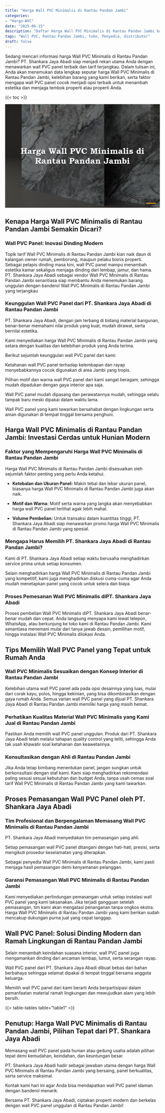 ```yaml
---
title: "Harga Wall PVC Minimalis di Rantau Pandan Jambi"
categories: 
- "Harga-WVC"
date: "2025-06-15"
description: "Daftar Harga Wall PVC Minimalis di Rantau Pandan Jambi bagi rumah, kantor, dan toko. Panel terbaik, variasi motif, warna modern, dengan servis penempatan dikerjakan oleh teknisi ahli dan kepastian resmi!|Servis distribusi Wall PVC Minimalis di Rantau Pandan Jambi bagi keperluan tempat tinggal, perkantoran, atau ritel, beserta panel unggulan dan pemasangan oleh tim ahli dan jaminan resmi.|Solusi Wall PVC Minimalis di Rantau Pandan Jambi yang terbukti untuk tempat tinggal, office, serta ritel, dengan produk unggulan dan instalasi ditangani oleh tenaga ahli berpengalaman dan jaminan resmi.|Penjualan Wall PVC Minimalis di Rantau Pandan Jambi untuk rumah, office, dan ritel, dengan material terbaik dan penempatan ditangani oleh teknisi profesional, lengkap dengan kepastian resmi.}"
tags: "Wall PVC, Rantau Pandan Jambi, toko, Penyedia, distributor"
draft: false
---
```


Sedang mencari informasi harga Wall PVC Minimalis di Rantau Pandan Jambi? PT. Shankara Jaya Abadi siap menjadi rekan utama Anda dengan menawarkan wall PVC panel terbaik dan tarif terjangkau. Dalam tulisan ini, Anda akan menemukan data lengkap seputar harga Wall PVC Minimalis di Rantau Pandan Jambi, kelebihan barang yang kami berikan, serta faktor mengapa wall PVC panel cocok menjadi opsi terbaik untuk menambah estetika dan menjaga tembok properti atau properti Anda.

{{< toc >}}

![Harga Wall PVC Minimalis di Rantau Pandan Jambi](/images/Harga-WVC/Harga-Wall-PVC-Minimalis-di-Rantau-Pandan-Jambi.png)


## Kenapa Harga Wall PVC Minimalis di Rantau Pandan Jambi Semakin Dicari?

### Wall PVC Panel: Inovasi Dinding Modern

Topik tarif Wall PVC Minimalis di Rantau Pandan Jambi kian naik daun di kalangan owner rumah, pemborong, maupun pelaku bisnis properti. Sebagai pelapis dinding masa kini, wall PVC panel mampu menambah estetika kamar sekaligus menjaga dinding dari lembap, jamur, dan hama. PT. Shankara Jaya Abadi sebagai vendor Wall PVC Minimalis di Rantau Pandan Jambi senantiasa siap membantu Anda menemukan barang unggulan dengan banderol Wall PVC Minimalis di Rantau Pandan Jambi yang terjangkau

### Keunggulan Wall PVC Panel dari PT. Shankara Jaya Abadi di Rantau Pandan Jambi

PT. Shankara Jaya Abadi, dengan jam terbang di bidang material bangunan, benar-benar memahami nilai produk yang kuat, mudah dirawat, serta bernilai estetika.

Kami menyediakan harga Wall PVC Minimalis di Rantau Pandan Jambi yang setara dengan kualitas dan kelebihan produk yang Anda terima.

Berikut sejumlah keunggulan wall PVC panel dari kami:

Ketahanan wall PVC panel terhadap kelembapan dan rayap menyebabkannya cocok digunakan di area Jambi yang tropis.

Pilihan motif dan warna wall PVC panel dari kami sangat beragam, sehingga mudah dipadukan dengan gaya interior apa saja.

Wall PVC panel mudah dipasang dan perawatannya mudah, sehingga selalu tampak baru meski dipakai dalam waktu lama.

Wall PVC panel yang kami tawarkan bersahabat dengan lingkungan serta aman digunakan di tempat tinggal bersama penghuni.

## Harga Wall PVC Minimalis di Rantau Pandan Jambi: Investasi Cerdas untuk Hunian Modern

### Faktor yang Mempengaruhi Harga Wall PVC Minimalis di Rantau Pandan Jambi

Harga Wall PVC Minimalis di Rantau Pandan Jambi disesuaikan oleh sejumlah faktor penting yang perlu Anda ketahui.

- **Ketebalan dan Ukuran Panel:** Makin tebal dan lebar ukuran panel, biasanya harga Wall PVC Minimalis di Rantau Pandan Jambi juga akan naik.

- **Motif dan Warna:** Motif serta warna yang langka akan menyebabkan harga wall PVC panel terlihat agak lebih mahal.

- **Volume Pembelian:** Untuk transaksi dalam kuantitas tinggi, PT. Shankara Jaya Abadi siap menawarkan promo harga Wall PVC Minimalis di Rantau Pandan Jambi yang spesial.

### Mengapa Harus Memilih PT. Shankara Jaya Abadi di Rantau Pandan Jambi?

Kami di PT. Shankara Jaya Abadi setiap waktu berusaha menghadirkan service prima untuk setiap konsumen.

Selain menghadirkan harga Wall PVC Minimalis di Rantau Pandan Jambi yang kompetitif, kami juga menghadirkan diskusi cuma-cuma agar Anda mudah menetapkan panel yang cocok untuk selera dan biaya.

### Proses Pemesanan Wall PVC Minimalis diPT. Shankara Jaya Abadi

Proses pembelian Wall PVC Minimalis diPT. Shankara Jaya Abadi benar-benar mudah dan cepat. Anda langsung menyapa kami lewat telepon, WhatsApp, atau berkunjung ke toko kami di Rantau Pandan Jambi. Kami senantiasa menemani mulai dari tanya jawab desain, pemilihan motif, hingga instalasi Wall PVC Minimalis dilokasi Anda.

## Tips Memilih Wall PVC Panel yang Tepat untuk Rumah Anda

### Wall PVC Minimalis Sesuaikan dengan Konsep Interior di Rantau Pandan Jambi

Kelebihan utama wall PVC panel ada pada opsi desainnya yang luas, mulai dari corak kayu, polos, hingga kekinian, yang bisa dikombinasikan dengan gaya rumah Anda. Semua varian wall PVC panel yang dijual PT. Shankara Jaya Abadi di Rantau Pandan Jambi memiliki harga yang masih hemat.

### Perhatikan Kualitas Material Wall PVC Minimalis yang Kami Jual di Rantau Pandan Jambi

Pastikan Anda memilih wall PVC panel unggulan. Produk dari PT. Shankara Jaya Abadi telah melalui tahapan quality control yang teliti, sehingga Anda tak usah khawatir soal ketahanan dan keawetannya.

### Konsultasikan dengan Ahli di Rantau Pandan Jambi

Jika Anda tetap bimbang menentukan panel, jangan sungkan untuk berkonsultasi dengan staf kami. Kami siap menghadirkan rekomendasi paling sesuai sesuai kebutuhan dan budget Anda, tanpa usah cemas soal tarif Wall PVC Minimalis di Rantau Pandan Jambi yang kami tawarkan.

## Proses Pemasangan Wall PVC Panel oleh PT. Shankara Jaya Abadi

### Tim Profesional dan Berpengalaman Memasang Wall PVC Minimalis di Rantau Pandan Jambi

PT. Shankara Jaya Abadi menyediakan tim pemasangan yang ahli.

Setiap pemasangan wall PVC panel ditangani dengan hati-hati, presisi, serta mengikuti prosedur keselamatan yang diterapkan.

Sebagai penyedia Wall PVC Minimalis di Rantau Pandan Jambi, kami pasti menjaga hasil pemasangan demi kenyamanan pelanggan.

### Garansi Pemasangan Wall PVC Minimalis di Rantau Pandan Jambi

Kami menyediakan perlindungan pemasangan untuk setiap instalasi wall PVC panel yang kami laksanakan. Jika terjadi gangguan setelah pemasangan, tim kami akan mengatasi penanganan tanpa ongkos ekstra. Harga Wall PVC Minimalis di Rantau Pandan Jambi yang kami berikan sudah mencakup dukungan purna jual yang cepat tanggap.

## Wall PVC Panel: Solusi Dinding Modern dan Ramah Lingkungan di Rantau Pandan Jambi

Selain menambah keindahan suasana interior, wall PVC panel juga mengamankan dinding dari ancaman lembap, lumut, serta serangan rayap.

Wall PVC panel dari PT. Shankara Jaya Abadi dibuat bebas dari bahan berbahaya sehingga selamat dipakai di tempat tinggal bersama anggota keluarga.

Memilih wall PVC panel dari kami berarti Anda berpartisipasi dalam pemanfaatan material ramah lingkungan dan mewujudkan alam yang lebih bersih.

{{< table-tables table="table1" >}}

## Penutup: Harga Wall PVC Minimalis di Rantau Pandan Jambi, Pilihan Tepat dari PT. Shankara Jaya Abadi

Memasang wall PVC panel pada hunian atau gedung usaha adalah pilihan tepat demi kemudahan, keindahan, dan keuntungan besar.

PT. Shankara Jaya Abadi hadir sebagai jawaban utama dengan harga Wall PVC Minimalis di Rantau Pandan Jambi yang bersaing, panel berkualitas, serta service maksimal.

Kontak kami hari ini agar Anda bisa mendapatkan wall PVC panel idaman dengan banderol menarik.

Bersama PT. Shankara Jaya Abadi, ciptakan properti modern dan berkelas dengan wall PVC panel unggulan di Rantau Pandan Jambi!